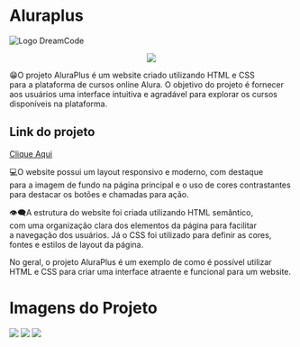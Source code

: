 # Aluraplus

![Logo DreamCode](https://media.discordapp.net/attachments/1081630236543811698/1087852335948124160/-removebg-preview.png)

<p align="center">
   <img src="http://img.shields.io/static/v1?label=STATUS&message=EM%20DESENVOLVIMENTO&color=RED&style=for-the-badge" #vitrinedev/>
</p>

😁O projeto AluraPlus é um website criado utilizando HTML e CSS<br>
para a plataforma de cursos online Alura. O objetivo do projeto é fornecer<br> aos usuários uma interface intuitiva e agradável para explorar os cursos disponíveis na plataforma.

## Link do projeto
<a href="https://alura-plus-rose-three.vercel.app/">Clique Aqui</a>

💻O website possui um layout responsivo e moderno, com destaque<br> para a imagem de fundo na página principal e o uso de cores contrastantes para destacar os botões e chamadas para ação.

👁‍🗨A estrutura do website foi criada utilizando HTML semântico, <br>
com uma organização clara dos elementos da página para facilitar <br>
a navegação dos usuários. Já o CSS foi utilizado para definir as cores, fontes e estilos de layout da página.

No geral, o projeto AluraPlus é um exemplo de como é possível utilizar HTML e CSS para criar uma interface atraente e funcional para um website.

# Imagens do Projeto
<img src="https://media.discordapp.net/attachments/1081630236543811698/1087855079530442872/image.png?width=1025&height=450">
<img src="https://media.discordapp.net/attachments/1081630236543811698/1087855265124192336/image.png?width=1025&height=440">
<img src="https://media.discordapp.net/attachments/1081630236543811698/1087855404563837089/image.png?width=1010&height=473">
